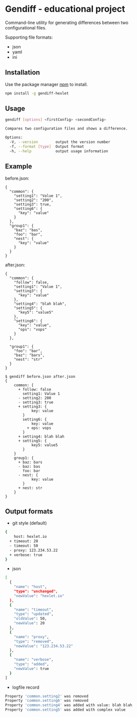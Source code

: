 # Gendiff - educational project

Command-line utility for generating differences between two configurational files.

Supporting file formats:

* json
* yaml
* ini

## Installation

Use the package manager [npm](https://www.npmjs.com/) to install.

```bash
npm install -g gendiff-hexlet
```


## Usage

```bash
gendiff [options] <firstConfig> <secondConfig>

Compares two configuration files and shows a difference.

Options:
  -V, --version        output the version number
  -f, --format [type]  Output format
  -h, --help           output usage information
```

## Example

before.json:
```
{
  "common": {
    "setting1": "Value 1",
    "setting2": "200",
    "setting3": true,
    "setting6": {
      "key": "value"
    }
  },
  "group1": {
    "baz": "bas",
    "foo": "bar",
    "nest": {
      "key": "value"
    }
  }
}
```

after.json: 
```
{
  "common": {
    "follow": false,
    "setting1": "Value 1",
    "setting3": {
      "key": "value"
    },
    "setting4": "blah blah",
    "setting5": {
      "key5": "value5"
    },
    "setting6": {
      "key": "value",
      "ops": "vops"
    }
  },

  "group1": {
    "foo": "bar",
    "baz": "bars",
    "nest": "str"
  }
}
```

```
$ gendiff before.json after.json
{
    common: {
      + follow: false
        setting1: Value 1
      - setting2: 200
      - setting3: true
      + setting3: {
            key: value
        }
        setting6: {
            key: value
          + ops: vops
        }
      + setting4: blah blah
      + setting5: {
            key5: value5
        }
    }
    group1: {
      + baz: bars
      - baz: bas
        foo: bar
      - nest: {
            key: value
        }
      + nest: str
    }
}

```

## Output formats 

* git style (default)
```bash
{
    host: hexlet.io
  + timeout: 20
  - timeout: 50
  - proxy: 123.234.53.22
  + verbose: true
}
```
* json
```bash
[
  {
    "name": "host",
    "type": "unchanged",
    "newValue": "hexlet.io"
  },
  {
    "name": "timeout",
    "type": "updated",
    "oldValue": 50,
    "newValue": 20
  },
  {
    "name": "proxy",
    "type": "removed",
    "newValue": "123.234.53.22"
  },
  {
    "name": "verbose",
    "type": "added",
    "newValue": true
  }
]
```
* logfile record
```bash
Property 'common.setting2' was removed
Property 'common.setting6' was removed
Property 'common.setting4' was added with value: blah blah
Property 'common.setting5' was added with complex value
```
